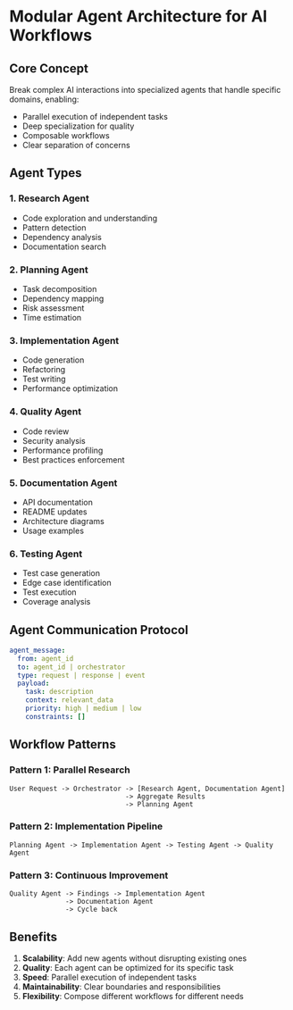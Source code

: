 # Modular Agent Architecture for AI Workflows

## Core Concept
Break complex AI interactions into specialized agents that handle specific domains, enabling:
- Parallel execution of independent tasks
- Deep specialization for quality
- Composable workflows
- Clear separation of concerns

## Agent Types

### 1. Research Agent
- Code exploration and understanding
- Pattern detection
- Dependency analysis
- Documentation search

### 2. Planning Agent
- Task decomposition
- Dependency mapping
- Risk assessment
- Time estimation

### 3. Implementation Agent
- Code generation
- Refactoring
- Test writing
- Performance optimization

### 4. Quality Agent
- Code review
- Security analysis
- Performance profiling
- Best practices enforcement

### 5. Documentation Agent
- API documentation
- README updates
- Architecture diagrams
- Usage examples

### 6. Testing Agent
- Test case generation
- Edge case identification
- Test execution
- Coverage analysis

## Agent Communication Protocol

```yaml
agent_message:
  from: agent_id
  to: agent_id | orchestrator
  type: request | response | event
  payload:
    task: description
    context: relevant_data
    priority: high | medium | low
    constraints: []
```

## Workflow Patterns

### Pattern 1: Parallel Research
```
User Request -> Orchestrator -> [Research Agent, Documentation Agent]
                             -> Aggregate Results
                             -> Planning Agent
```

### Pattern 2: Implementation Pipeline
```
Planning Agent -> Implementation Agent -> Testing Agent -> Quality Agent
```

### Pattern 3: Continuous Improvement
```
Quality Agent -> Findings -> Implementation Agent
              -> Documentation Agent
              -> Cycle back
```

## Benefits
1. **Scalability**: Add new agents without disrupting existing ones
2. **Quality**: Each agent can be optimized for its specific task
3. **Speed**: Parallel execution of independent tasks
4. **Maintainability**: Clear boundaries and responsibilities
5. **Flexibility**: Compose different workflows for different needs